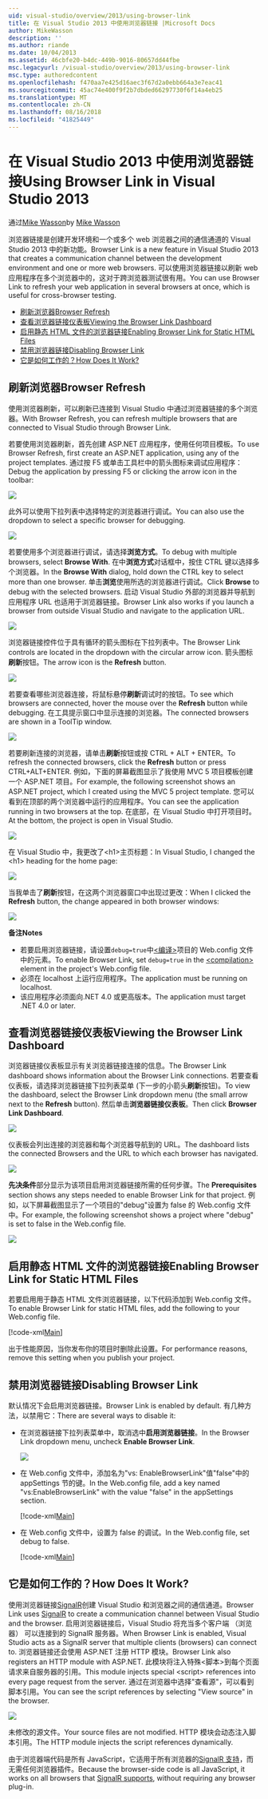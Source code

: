 ```yaml
---
uid: visual-studio/overview/2013/using-browser-link
title: 在 Visual Studio 2013 中使用浏览器链接 |Microsoft Docs
author: MikeWasson
description: ''
ms.author: riande
ms.date: 10/04/2013
ms.assetid: 46cbfe20-b4dc-449b-9016-80657dd44fbe
msc.legacyurl: /visual-studio/overview/2013/using-browser-link
msc.type: authoredcontent
ms.openlocfilehash: f470aa7e425d16aec3f67d2a0ebb664a3e7eac41
ms.sourcegitcommit: 45ac74e400f9f2b7dbded66297730f6f14a4eb25
ms.translationtype: MT
ms.contentlocale: zh-CN
ms.lasthandoff: 08/16/2018
ms.locfileid: "41825449"
---
```

<a name="using-browser-link-in-visual-studio-2013"></a><span data-ttu-id="eff7a-102">在 Visual Studio 2013 中使用浏览器链接</span><span class="sxs-lookup"><span data-stu-id="eff7a-102">Using Browser Link in Visual Studio 2013</span></span>
====================
<span data-ttu-id="eff7a-103">通过[Mike Wasson](https://github.com/MikeWasson)</span><span class="sxs-lookup"><span data-stu-id="eff7a-103">by [Mike Wasson](https://github.com/MikeWasson)</span></span>

<span data-ttu-id="eff7a-104">浏览器链接是创建开发环境和一个或多个 web 浏览器之间的通信通道的 Visual Studio 2013 中的新功能。</span><span class="sxs-lookup"><span data-stu-id="eff7a-104">Browser Link is a new feature in Visual Studio 2013 that creates a communication channel between the development environment and one or more web browsers.</span></span> <span data-ttu-id="eff7a-105">可以使用浏览器链接以刷新 web 应用程序在多个浏览器中的，这对于跨浏览器测试很有用。</span><span class="sxs-lookup"><span data-stu-id="eff7a-105">You can use Browser Link to refresh your web application in several browsers at once, which is useful for cross-browser testing.</span></span>

- [<span data-ttu-id="eff7a-106">刷新浏览器</span><span class="sxs-lookup"><span data-stu-id="eff7a-106">Browser Refresh</span></span>](#browser-refresh)
- [<span data-ttu-id="eff7a-107">查看浏览器链接仪表板</span><span class="sxs-lookup"><span data-stu-id="eff7a-107">Viewing the Browser Link Dashboard</span></span>](#dashboard)
- [<span data-ttu-id="eff7a-108">启用静态 HTML 文件的浏览器链接</span><span class="sxs-lookup"><span data-stu-id="eff7a-108">Enabling Browser Link for Static HTML Files</span></span>](#static-html)
- [<span data-ttu-id="eff7a-109">禁用浏览器链接</span><span class="sxs-lookup"><span data-stu-id="eff7a-109">Disabling Browser Link</span></span>](#disabling)
- [<span data-ttu-id="eff7a-110">它是如何工作的？</span><span class="sxs-lookup"><span data-stu-id="eff7a-110">How Does It Work?</span></span>](#how-it-works)

<a id="browser-refresh"></a>
## <a name="browser-refresh"></a><span data-ttu-id="eff7a-111">刷新浏览器</span><span class="sxs-lookup"><span data-stu-id="eff7a-111">Browser Refresh</span></span>

<span data-ttu-id="eff7a-112">使用浏览器刷新，可以刷新已连接到 Visual Studio 中通过浏览器链接的多个浏览器。</span><span class="sxs-lookup"><span data-stu-id="eff7a-112">With Browser Refresh, you can refresh multiple browsers that are connected to Visual Studio through Browser Link.</span></span>

<span data-ttu-id="eff7a-113">若要使用浏览器刷新，首先创建 ASP.NET 应用程序，使用任何项目模板。</span><span class="sxs-lookup"><span data-stu-id="eff7a-113">To use Browser Refresh, first create an ASP.NET application, using any of the project templates.</span></span> <span data-ttu-id="eff7a-114">通过按 F5 或单击工具栏中的箭头图标来调试应用程序：</span><span class="sxs-lookup"><span data-stu-id="eff7a-114">Debug the application by pressing F5 or clicking the arrow icon in the toolbar:</span></span>

![](using-browser-link/_static/image1.png)

<span data-ttu-id="eff7a-115">此外可以使用下拉列表中选择特定的浏览器进行调试。</span><span class="sxs-lookup"><span data-stu-id="eff7a-115">You can also use the dropdown to select a specific browser for debugging.</span></span>

![](using-browser-link/_static/image2.png)

<span data-ttu-id="eff7a-116">若要使用多个浏览器进行调试，请选择**浏览方式**。</span><span class="sxs-lookup"><span data-stu-id="eff7a-116">To debug with multiple browsers, select **Browse With**.</span></span> <span data-ttu-id="eff7a-117">在中**浏览方式**对话框中，按住 CTRL 键以选择多个浏览器。</span><span class="sxs-lookup"><span data-stu-id="eff7a-117">In the **Browse With** dialog, hold down the CTRL key to select more than one browser.</span></span> <span data-ttu-id="eff7a-118">单击**浏览**使用所选的浏览器进行调试。</span><span class="sxs-lookup"><span data-stu-id="eff7a-118">Click **Browse** to debug with the selected browsers.</span></span> <span data-ttu-id="eff7a-119">启动 Visual Studio 外部的浏览器并导航到应用程序 URL 也适用于浏览器链接。</span><span class="sxs-lookup"><span data-stu-id="eff7a-119">Browser Link also works if you launch a browser from outside Visual Studio and navigate to the application URL.</span></span>

![](using-browser-link/_static/image3.png)

<span data-ttu-id="eff7a-120">浏览器链接控件位于具有循环的箭头图标在下拉列表中。</span><span class="sxs-lookup"><span data-stu-id="eff7a-120">The Browser Link controls are located in the dropdown with the circular arrow icon.</span></span> <span data-ttu-id="eff7a-121">箭头图标**刷新**按钮。</span><span class="sxs-lookup"><span data-stu-id="eff7a-121">The arrow icon is the **Refresh** button.</span></span>

![](using-browser-link/_static/image4.png)

<span data-ttu-id="eff7a-122">若要查看哪些浏览器连接，将鼠标悬停**刷新**调试时的按钮。</span><span class="sxs-lookup"><span data-stu-id="eff7a-122">To see which browsers are connected, hover the mouse over the **Refresh** button while debugging.</span></span> <span data-ttu-id="eff7a-123">在工具提示窗口中显示连接的浏览器。</span><span class="sxs-lookup"><span data-stu-id="eff7a-123">The connected browsers are shown in a ToolTip window.</span></span>

![](using-browser-link/_static/image5.png)

<span data-ttu-id="eff7a-124">若要刷新连接的浏览器，请单击**刷新**按钮或按 CTRL + ALT + ENTER。</span><span class="sxs-lookup"><span data-stu-id="eff7a-124">To refresh the connected browsers, click the **Refresh** button or press CTRL+ALT+ENTER.</span></span> <span data-ttu-id="eff7a-125">例如，下面的屏幕截图显示了我使用 MVC 5 项目模板创建一个 ASP.NET 项目。</span><span class="sxs-lookup"><span data-stu-id="eff7a-125">For example, the following screenshot shows an ASP.NET project, which I created using the MVC 5 project template.</span></span> <span data-ttu-id="eff7a-126">您可以看到在顶部的两个浏览器中运行的应用程序。</span><span class="sxs-lookup"><span data-stu-id="eff7a-126">You can see the application running in two browsers at the top.</span></span> <span data-ttu-id="eff7a-127">在底部，在 Visual Studio 中打开项目时。</span><span class="sxs-lookup"><span data-stu-id="eff7a-127">At the bottom, the project is open in Visual Studio.</span></span>

![](using-browser-link/_static/image6.png)

<span data-ttu-id="eff7a-128">在 Visual Studio 中，我更改了&lt;h1&gt;主页标题：</span><span class="sxs-lookup"><span data-stu-id="eff7a-128">In Visual Studio, I changed the &lt;h1&gt; heading for the home page:</span></span>

![](using-browser-link/_static/image7.png)

<span data-ttu-id="eff7a-129">当我单击了**刷新**按钮，在这两个浏览器窗口中出现过更改：</span><span class="sxs-lookup"><span data-stu-id="eff7a-129">When I clicked the **Refresh** button, the change appeared in both browser windows:</span></span>

![](using-browser-link/_static/image8.png)

<span data-ttu-id="eff7a-130">**备注**</span><span class="sxs-lookup"><span data-stu-id="eff7a-130">**Notes**</span></span>

- <span data-ttu-id="eff7a-131">若要启用浏览器链接，请设置`debug=true`中[&lt;编译&gt;](https://msdn.microsoft.com/library/s10awwz0(v=vs.85).aspx)项目的 Web.config 文件中的元素。</span><span class="sxs-lookup"><span data-stu-id="eff7a-131">To enable Browser Link, set `debug=true` in the [&lt;compilation&gt;](https://msdn.microsoft.com/library/s10awwz0(v=vs.85).aspx) element in the project's Web.config file.</span></span>
- <span data-ttu-id="eff7a-132">必须在 localhost 上运行应用程序。</span><span class="sxs-lookup"><span data-stu-id="eff7a-132">The application must be running on localhost.</span></span>
- <span data-ttu-id="eff7a-133">该应用程序必须面向.NET 4.0 或更高版本。</span><span class="sxs-lookup"><span data-stu-id="eff7a-133">The application must target .NET 4.0 or later.</span></span>

<a id="dashboard"></a>
## <a name="viewing-the-browser-link-dashboard"></a><span data-ttu-id="eff7a-134">查看浏览器链接仪表板</span><span class="sxs-lookup"><span data-stu-id="eff7a-134">Viewing the Browser Link Dashboard</span></span>

<span data-ttu-id="eff7a-135">浏览器链接仪表板显示有关浏览器链接连接的信息。</span><span class="sxs-lookup"><span data-stu-id="eff7a-135">The Browser Link dashboard shows information about the Browser Link connections.</span></span> <span data-ttu-id="eff7a-136">若要查看仪表板，请选择浏览器链接下拉列表菜单 (下一步的小箭头**刷新**按钮)。</span><span class="sxs-lookup"><span data-stu-id="eff7a-136">To view the dashboard, select the Browser Link dropdown menu (the small arrow next to the **Refresh** button).</span></span> <span data-ttu-id="eff7a-137">然后单击**浏览器链接仪表板**。</span><span class="sxs-lookup"><span data-stu-id="eff7a-137">Then click **Browser Link Dashboard**.</span></span>

![](using-browser-link/_static/image9.png)

<span data-ttu-id="eff7a-138">仪表板会列出连接的浏览器和每个浏览器导航到的 URL。</span><span class="sxs-lookup"><span data-stu-id="eff7a-138">The dashboard lists the connected Browsers and the URL to which each browser has navigated.</span></span>

![](using-browser-link/_static/image10.png)

<span data-ttu-id="eff7a-139">**先决条件**部分显示为该项目启用浏览器链接所需的任何步骤。</span><span class="sxs-lookup"><span data-stu-id="eff7a-139">The **Prerequisites** section shows any steps needed to enable Browser Link for that project.</span></span> <span data-ttu-id="eff7a-140">例如，以下屏幕截图显示了一个项目的"debug"设置为 false 的 Web.config 文件中。</span><span class="sxs-lookup"><span data-stu-id="eff7a-140">For example, the following screenshot shows a project where "debug" is set to false in the Web.config file.</span></span>

![](using-browser-link/_static/image11.png)

<a id="static-html"></a>
## <a name="enabling-browser-link-for-static-html-files"></a><span data-ttu-id="eff7a-141">启用静态 HTML 文件的浏览器链接</span><span class="sxs-lookup"><span data-stu-id="eff7a-141">Enabling Browser Link for Static HTML Files</span></span>

<span data-ttu-id="eff7a-142">若要启用用于静态 HTML 文件浏览器链接，以下代码添加到 Web.config 文件。</span><span class="sxs-lookup"><span data-stu-id="eff7a-142">To enable Browser Link for static HTML files, add the following to your Web.config file.</span></span>

[!code-xml[Main](using-browser-link/samples/sample1.xml)]

<span data-ttu-id="eff7a-143">出于性能原因，当你发布你的项目时删除此设置。</span><span class="sxs-lookup"><span data-stu-id="eff7a-143">For performance reasons, remove this setting when you publish your project.</span></span>

<a id="disabling"></a>
## <a name="disabling-browser-link"></a><span data-ttu-id="eff7a-144">禁用浏览器链接</span><span class="sxs-lookup"><span data-stu-id="eff7a-144">Disabling Browser Link</span></span>

<span data-ttu-id="eff7a-145">默认情况下会启用浏览器链接。</span><span class="sxs-lookup"><span data-stu-id="eff7a-145">Browser Link is enabled by default.</span></span> <span data-ttu-id="eff7a-146">有几种方法，以禁用它：</span><span class="sxs-lookup"><span data-stu-id="eff7a-146">There are several ways to disable it:</span></span>

- <span data-ttu-id="eff7a-147">在浏览器链接下拉列表菜单中，取消选中**启用浏览器链接**。</span><span class="sxs-lookup"><span data-stu-id="eff7a-147">In the Browser Link dropdown menu, uncheck **Enable Browser Link**.</span></span> 

    ![](using-browser-link/_static/image12.png)
- <span data-ttu-id="eff7a-148">在 Web.config 文件中，添加名为"vs: EnableBrowserLink"值"false"中的 appSettings 节的键。</span><span class="sxs-lookup"><span data-stu-id="eff7a-148">In the Web.config file, add a key named "vs:EnableBrowserLink" with the value "false" in the appSettings section.</span></span> 

    [!code-xml[Main](using-browser-link/samples/sample2.xml)]
- <span data-ttu-id="eff7a-149">在 Web.config 文件中，设置为 false 的调试。</span><span class="sxs-lookup"><span data-stu-id="eff7a-149">In the Web.config file, set debug to false.</span></span> 

    [!code-xml[Main](using-browser-link/samples/sample3.xml)]

<a id="how-it-works"></a>
## <a name="how-does-it-work"></a><span data-ttu-id="eff7a-150">它是如何工作的？</span><span class="sxs-lookup"><span data-stu-id="eff7a-150">How Does It Work?</span></span>

<span data-ttu-id="eff7a-151">使用浏览器链接[SignalR](../../../signalr/index.md)创建 Visual Studio 和浏览器之间的通信通道。</span><span class="sxs-lookup"><span data-stu-id="eff7a-151">Browser Link uses [SignalR](../../../signalr/index.md) to create a communication channel between Visual Studio and the browser.</span></span> <span data-ttu-id="eff7a-152">启用浏览器链接后，Visual Studio 将充当多个客户端 （浏览器） 可以连接到的 SignalR 服务器。</span><span class="sxs-lookup"><span data-stu-id="eff7a-152">When Browser Link is enabled, Visual Studio acts as a SignalR server that multiple clients (browsers) can connect to.</span></span> <span data-ttu-id="eff7a-153">浏览器链接还会使用 ASP.NET 注册 HTTP 模块。</span><span class="sxs-lookup"><span data-stu-id="eff7a-153">Browser Link also registers an HTTP module with ASP.NET.</span></span> <span data-ttu-id="eff7a-154">此模块将注入特殊&lt;脚本&gt;到每个页面请求来自服务器的引用。</span><span class="sxs-lookup"><span data-stu-id="eff7a-154">This module injects special &lt;script&gt; references into every page request from the server.</span></span> <span data-ttu-id="eff7a-155">通过在浏览器中选择"查看源"，可以看到脚本引用。</span><span class="sxs-lookup"><span data-stu-id="eff7a-155">You can see the script references by selecting "View source" in the browser.</span></span>

![](using-browser-link/_static/image13.png)

<span data-ttu-id="eff7a-156">未修改的源文件。</span><span class="sxs-lookup"><span data-stu-id="eff7a-156">Your source files are not modified.</span></span> <span data-ttu-id="eff7a-157">HTTP 模块会动态注入脚本引用。</span><span class="sxs-lookup"><span data-stu-id="eff7a-157">The HTTP module injects the script references dynamically.</span></span>

<span data-ttu-id="eff7a-158">由于浏览器端代码是所有 JavaScript，它适用于所有浏览器的[SignalR 支持](../../../signalr/overview/getting-started/supported-platforms.md)，而无需任何浏览器插件。</span><span class="sxs-lookup"><span data-stu-id="eff7a-158">Because the browser-side code is all JavaScript, it works on all browsers that [SignalR supports](../../../signalr/overview/getting-started/supported-platforms.md), without requiring any browser plug-in.</span></span>
